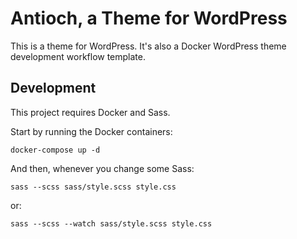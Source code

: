 # Antioch, a Theme for WordPress

This is a theme for WordPress. It's also a Docker WordPress theme development workflow template.

## Development

This project requires Docker and Sass.

Start by running the Docker containers:

```
docker-compose up -d
```

And then, whenever you change some Sass:

```
sass --scss sass/style.scss style.css
```

or:

```
sass --scss --watch sass/style.scss style.css
```
